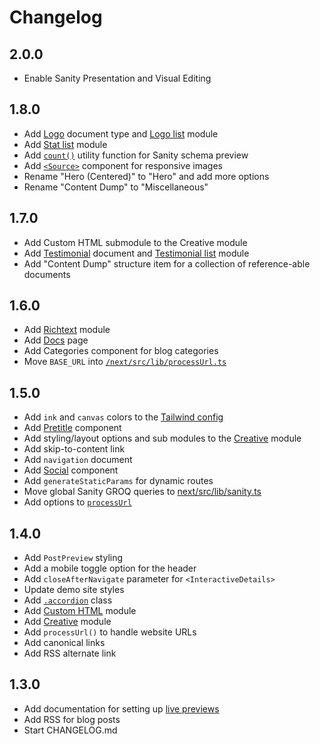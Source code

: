 # Changelog

## 2.0.0

- Enable Sanity Presentation and Visual Editing

## 1.8.0

- Add [Logo](/sanity/schemas/documents/logo.ts) document type and [Logo list](/sanity/schemas/modules/logo-list.ts) module
- Add [Stat list](/sanity/schemas/modules/stat-list.ts) module
- Add [`count()`](/sanity/src/utils.ts) utility function for Sanity schema preview
- Add [`<Source>`](/next/src/ui/Img.tsx) component for responsive images
- Rename "Hero (Centered)" to "Hero" and add more options
- Rename "Content Dump" to "Miscellaneous"

## 1.7.0

- Add Custom HTML submodule to the Creative module
- Add [Testimonial](/sanity/schemas/documents/testimonial.ts) document and [Testimonial list](/sanity/schemas/modules/testimonial-list.ts) module
- Add "Content Dump" structure item for a collection of reference-able documents

## 1.6.0

- Add [Richtext](/sanity/schemas/modules/richtext-module.ts) module
- Add [Docs](https://next-sanity-template-demo.vercel.app/docs) page
- Add Categories component for blog categories
- Move `BASE_URL` into [`/next/src/lib/processUrl.ts`](/next/src/lib/processUrl.ts)

## 1.5.0

- Add `ink` and `canvas` colors to the [Tailwind config](/next/tailwind.config.ts)
- Add [Pretitle](/next/src/ui/Pretitle.tsx) component
- Add styling/layout options and sub modules to the [Creative](/sanity/schemas/modules/creative-module.ts) module
- Add skip-to-content link
- Add `navigation` document
- Add [Social](/next/src/ui/Social.tsx) component
- Add `generateStaticParams` for dynamic routes
- Move global Sanity GROQ queries to [next/src/lib/sanity.ts](/next/src/lib/sanity.ts)
- Add options to [`processUrl`](/next/src/lib/processUrl.ts)

## 1.4.0

- Add `PostPreview` styling
- Add a mobile toggle option for the header
- Add `closeAfterNavigate` parameter for `<InteractiveDetails>`
- Update demo site styles
- Add [`.accordion`](/next/src/styles/app.css) class
- Add [Custom HTML](/sanity/schemas/modules/custom-html.ts) module
- Add [Creative](/sanity/schemas/modules/creative-module.ts) module
- Add `processUrl()` to handle website URLs
- Add canonical links
- Add RSS alternate link

## 1.3.0

- Add documentation for setting up [live previews](./README.md#live-previews)
- Add RSS for blog posts
- Start CHANGELOG.md

